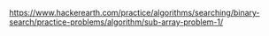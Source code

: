 https://www.hackerearth.com/practice/algorithms/searching/binary-search/practice-problems/algorithm/sub-array-problem-1/

